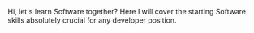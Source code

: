 Hi, let's learn Software together? Here I will cover the starting Software skills absolutely crucial for any developer position.
